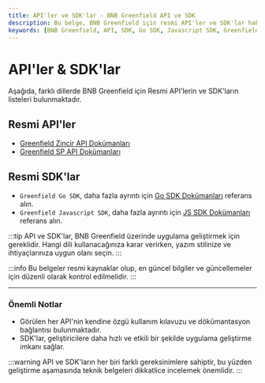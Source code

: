 ```yaml
---
title: API'ler ve SDK'lar - BNB Greenfield API ve SDK
description: Bu belge, BNB Greenfield için resmi API'ler ve SDK'lar hakkında bilgi sağlamaktadır. Kullanıcılar, farklı dillerde mevcut olan kaynakları bulabilir ve referans alabilir.
keywords: [BNB Greenfield, API, SDK, Go SDK, Javascript SDK, Greenfield API, resmi belgeler]
---
```


# API'ler & SDK'lar
Aşağıda, farklı dillerde BNB Greenfield için Resmi API'lerin ve SDK'ların listeleri bulunmaktadır.

## Resmi API'ler
* [Greenfield Zincir API Dokümanları](https://greenfield.bnbchain.org/openapi)
* [Greenfield SP API Dokümanları](https://github.com/bnb-chain/greenfield-storage-provider/tree/master/docs/storage-provider-rest-api)

## Resmi SDK'lar
* `Greenfield Go SDK`, daha fazla ayrıntı için [Go SDK Dokümanları](https://pkg.go.dev/github.com/bnb-chain/greenfield-go-sdk) referans alın.
* `Greenfield Javascript SDK`, daha fazla ayrıntı için [JS SDK Dokümanları](https://docs.bnbchain.org/greenfield-js-sdk/) referans alın.

:::tip
API ve SDK'lar, BNB Greenfield üzerinde uygulama geliştirmek için gereklidir. Hangi dili kullanacağınıza karar verirken, yazım stilinize ve ihtiyaçlarınıza uygun olanı seçin.
:::

:::info
Bu belgeler resmi kaynaklar olup, en güncel bilgiler ve güncellemeler için düzenli olarak kontrol edilmelidir.
:::

---

### Önemli Notlar
* Görülen her API'nin kendine özgü kullanım kılavuzu ve dökümantasyon bağlantısı bulunmaktadır.
* SDK'lar, geliştiricilere daha hızlı ve etkili bir şekilde uygulama geliştirme imkanı sağlar.

:::warning
API ve SDK'ların her biri farklı gereksinimlere sahiptir, bu yüzden geliştirme aşamasında teknik belgeleri dikkatlice incelemek önemlidir.
:::
